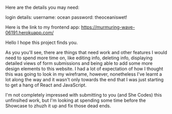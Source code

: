 Here are the details you may need:

login details:
username: ocean
password: theoceaniswet!

Here is the link to my frontend app: https://murmuring-wave-06191.herokuapp.com/

Hello I hope this project finds you.

As you you'll see, there are things that need work and other features I would need to spend more time on, like editing info, deleting info, displaying detailed views of form submissions and being able to add some more design elements to this website. I had a lot of expectation of how I thought this was going to look in my wireframe, however, nonetheless I've learnt a lot along the way and it wasn't only towards the end that I was just starting to get a hang of React and JavaScript.

I'm not completely impressed with submitting to you (and She Codes) this unfinsihed work, but I'm looking at spending some time before the Showcase to zhuzh it up and fix those dead ends.
